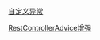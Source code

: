 #

[自定义异常](https://blog.csdn.net/weixin_45262834/article/details/114419773)

[RestControllerAdvice增强](https://blog.csdn.net/qq_36138652/article/details/129554353)
